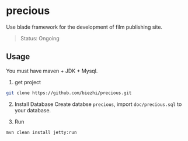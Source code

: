 # precious

Use blade framework for the development of film publishing site.

> Status: Ongoing
 
## Usage

You must have maven + JDK + Mysql.

1. get project
```sh
git clone https://github.com/biezhi/precious.git
```

2. Install Database
Create databse `precious`, import `doc/precious.sql` to your database.

3. Run
```sh
mvn clean install jetty:run
```
